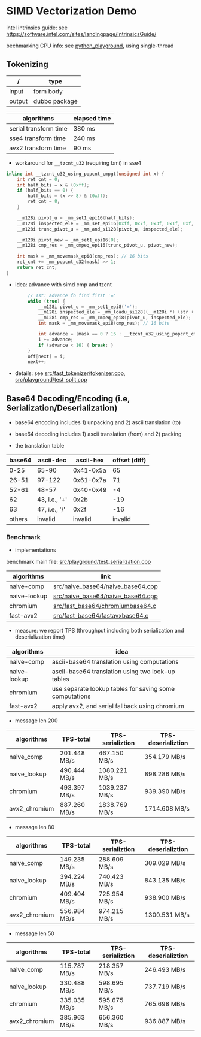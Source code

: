 # SIMD Vectorization Demo

intel intrinsics guide: see https://software.intel.com/sites/landingpage/IntrinsicsGuide/

bechmarking CPU info: see [python_playground](python_playground), using single-thread

## Tokenizing

/ | type
--- | ---
input  | form body
output | dubbo package

algorithms | elapsed time
--- | ---
serial transform time | 380 ms
sse4 transform time | 240 ms
avx2 transform time | 90 ms

* workaround for `__tzcnt_u32` (requiring bmi)  in sse4

```cpp
inline int __tzcnt_u32_using_popcnt_cmpgt(unsigned int x) {
    int ret_cnt = 0;
    int half_bits = x & (0xff);
    if (half_bits == 0) {
        half_bits = (x >> 8) & (0xff);
        ret_cnt = 8;
    }

    __m128i pivot_u = _mm_set1_epi16(half_bits);
    __m128i inspected_ele = _mm_set_epi16(0xff, 0x7f, 0x3f, 0x1f, 0xf, 0x7, 0x3, 0x1);
    __m128i trunc_pivot_u = _mm_and_si128(pivot_u, inspected_ele);

    __m128i pivot_new = _mm_set1_epi16(0);
    __m128i cmp_res = _mm_cmpeq_epi16(trunc_pivot_u, pivot_new);

    int mask = _mm_movemask_epi8(cmp_res); // 16 bits
    ret_cnt += _mm_popcnt_u32(mask) >> 1;
    return ret_cnt;
}
```

* idea: advance with simd cmp and tzcnt

```cpp
        // 1st: advance fo find first '='
        while (true) {
            __m128i pivot_u = _mm_set1_epi8('=');
            __m128i inspected_ele = _mm_loadu_si128((__m128i *) (str + i));
            __m128i cmp_res = _mm_cmpeq_epi8(pivot_u, inspected_ele);
            int mask = _mm_movemask_epi8(cmp_res); // 16 bits

            int advance = (mask == 0 ? 16 : __tzcnt_u32_using_popcnt_cmpgt(mask));
            i += advance;
            if (advance < 16) { break; }
        }
        off[next] = i;
        next++;
```

* details: see [src/fast_tokenizer/tokenizer.cpp](src/fast_tokenizer/tokenizer.cpp), [src/playground/test_split.cpp](src/playground/test_split.cpp)

## Base64 Decoding/Encoding (i.e, Serialization/Deserialization)

* base64 encoding includes 1) unpacking and 2) ascii translation (to)

* base64 decoding includes 1) ascii translation (from) and 2) packing

* the translation table

base64 | ascii-dec | ascii-hex | offset (diff)
---    | ---   | --- | ---
0-25   | 65-90  | 0x41-0x5a | 65
26-51  | 97-122 | 0x61-0x7a | 71
52-61  | 48-57  | 0x40-0x49 | -4
62     | 43, i.e., '+' | 0x2b      | -19
63     | 47, i.e., '/' | 0x2f      | -16
others | invalid            | invalid | invalid

### Benchmark

* implementations

benchmark main file: [src/playground/test_serialization.cpp](src/playground/test_serialization.cpp)

algorithms | link
--- | ---
naive-comp   | [src/naive_base64/naive_base64.cpp](src/naive_base64/naive_base64.cpp)
naive-lookup | [src/naive_base64/naive_base64.cpp](src/naive_base64/naive_base64.cpp)
chromium     | [src/fast_base64/chromiumbase64.c](src/fast_base64/chromiumbase64.c)
fast-avx2    | [src/fast_base64/fastavxbase64.c](src/fast_base64/fastavxbase64.c)

* measure: we report TPS (throughput including both serialization and deserialization time)

algorithms | idea
--- | ---
naive-comp   | ascii-base64 translation using computations
naive-lookup | ascii-base64 translation using two look-up tables
chromium     | use separate lookup tables for saving some computations
fast-avx2    | apply avx2, and serial fallback using chromium


* message len 200

algorithms | TPS-total | TPS-serializtion | TPS-deserializtion
--- | ---  | --- | --- 
naive_comp | 201.448 MB/s | 467.150 MB/s | 354.179 MB/s
naive_lookup | 490.444 MB/s | 1080.221 MB/s | 898.286 MB/s
chromium | 493.397 MB/s | 1039.237 MB/s | 939.390 MB/s
avx2_chromium | 887.260 MB/s | 1838.769 MB/s | 1714.608 MB/s

* message len 80

algorithms | TPS-total | TPS-serializtion | TPS-deserializtion
--- | ---  | --- | --- 
naive_comp | 149.235 MB/s | 288.609 MB/s | 309.029 MB/s
naive_lookup | 394.224 MB/s | 740.423 MB/s | 843.135 MB/s
chromium | 409.404 MB/s | 725.954 MB/s | 938.900 MB/s
avx2_chromium | 556.984 MB/s | 974.215 MB/s | 1300.531 MB/s

* message len 50

algorithms | TPS-total | TPS-serializtion | TPS-deserializtion
--- | ---  | --- | --- 
naive_comp | 115.787 MB/s | 218.357 MB/s | 246.493 MB/s
naive_lookup | 330.488 MB/s | 598.695 MB/s | 737.719 MB/s
chromium | 335.035 MB/s | 595.675 MB/s | 765.698 MB/s
avx2_chromium | 385.963 MB/s | 656.360 MB/s | 936.887 MB/s


